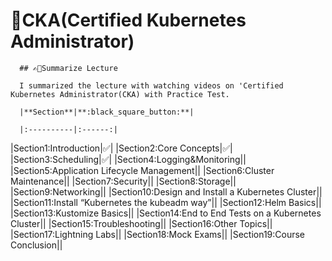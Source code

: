 # 🌟CKA(Certified Kubernetes Administrator)

      ## ✍🏻Summarize Lecture

      I summarized the lecture with watching videos on 'Certified Kubernetes Administrator(CKA) with Practice Test.

      |**Section**|**:black_square_button:**|

      |:----------|:------:|
|Section1:Introduction|:white_check_mark:|
|Section2:Core Concepts|:white_check_mark:|
|Section3:Scheduling|:white_check_mark:|
|Section4:Logging&Monitoring||
|Section5:Application Lifecycle Management||
|Section6:Cluster Maintenance||
|Section7:Security||
|Section8:Storage||
|Section9:Networking||
|Section10:Design and Install a Kubernetes Cluster||
|Section11:Install “Kubernetes the kubeadm way”||
|Section12:Helm Basics||
|Section13:Kustomize Basics||
|Section14:End to End Tests on a Kubernetes Cluster||
|Section15:Troubleshooting||
|Section16:Other Topics||
|Section17:Lightning Labs||
|Section18:Mock Exams||
|Section19:Course Conclusion||
